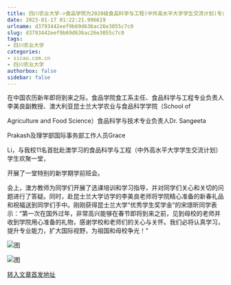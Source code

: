 ```yaml
---
title: 四川农业大学->食品学院为2020级食品科学与工程(中外高水平大学学生交流计划)专业在澳学生送去新春祝福 | sicau.com.cn
date: 2023-01-17 01:22:21.996619
urlname: d3793442eef9b69d636ac26e3055c7c0
slug: d3793442eef9b69d636ac26e3055c7c0
tags: 
- 四川农业大学
categories:
- sicau.com.cn
- 四川农业大学
authorbox: false
sidebar: false
---
```

在中国农历新年即将到来之际，食品学院食工系主任、食品科学与工程专业负责人李美良副教授、澳大利亚昆士兰大学农业与食品科学学院（School of

Agriculture and Food Science）食品科学与技术专业负责人Dr. Sangeeta

Prakash及理学部国际事务部工作人员Grace

Li，与我校11名首批赴澳学习的食品科学与工程（中外高水平大学学生交流计划）学生欢聚一堂，
<!--more-->
开展了一堂特别的新学期学前班会。

会上，澳方教师为同学们开展了选课培训和学习指导，并对同学们关心和关切的问题进行了答疑。同时，赴昆士兰大学访学的李美良老师将学院精心准备的新春礼品和祝福送到同学们手中。刚刚获得昆士兰大学“优秀学生奖学金”的宋璟昕同学表示：“第一次在国外过年，非常高兴能够在春节即将到来之前，见到母校的老师并收到学院用心准备的礼物，感谢学校和老师们的关心与关怀。我们必将认真学习，提升专业能力，扩大国际视野，为祖国和母校争光！”

![图](https://news.sicau.edu.cn/__local/D/C6/B3/CC56AB99C4B1A0BFABB6F94FA51_5A68CD0A_6E69D.png)

![图](https://news.sicau.edu.cn/__local/0/BF/67/7ADDE8F86B60D0AA1FFA2ED7CD4_C37CE1EE_4B867.png)

[转入文章首发地址](https://news.sicau.edu.cn/info/1078/70869.htm)